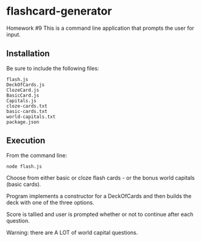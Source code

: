 # flashcard-generator
Homework #9
This is a command line application that prompts the user for input.

## Installation

Be sure to include the following files:
```console
flash.js
DeckOfCards.js
ClozeCard.js
BasicCard.js
Capitals.js
cloze-cards.txt
basic-cards.txt
world-capitals.txt
package.json
```

## Execution

From the command line:
```console
node flash.js
```
Choose from either basic or cloze flash cards - or the bonus world capitals (basic cards).

Program implements a constructor for a DeckOfCards and then builds the deck with one of the three options.

Score is tallied and user is prompted whether or not to continue after each question.

Warning: there are A LOT of world capital questions.
